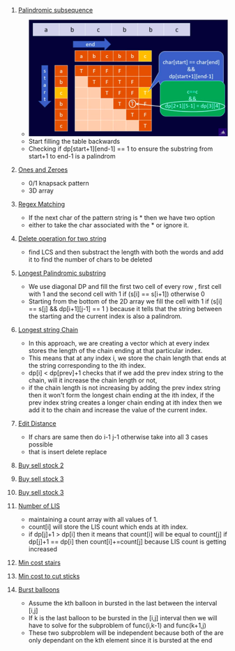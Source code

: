 1. [Palindromic subsequence](https://leetcode.com/problems/palindromic-substrings/submissions/)

   - ![img](../ss/palindromic.png)
   - Start filling the table backwards
   - Checking if dp[start+1][end-1] == 1 to ensure the substring from start+1 to end-1 is a palindrom

2. [Ones and Zeroes](https://leetcode.com/problems/ones-and-zeroes/submissions/)

   - 0/1 knapsack pattern
   - 3D array

3. [Regex Matching](https://leetcode.com/problems/regular-expression-matching/submissions/)

   - If the next char of the pattern string is \* then we have two option
   - either to take the char associated with the \* or ignore it.

4. [Delete operation for two string](https://leetcode.com/problems/delete-operation-for-two-strings/)

   - find LCS and then substract the length with both the words and add it to find the number of chars to be deleted

5. [Longest Palindromic substring](https://leetcode.com/problems/longest-palindromic-substring/)

   - We use diagonal DP and fill the first two cell of every row , first cell with 1 and the second cell with 1 if (s[i] == s[i+1]) otherwise 0
   - Starting from the bottom of the 2D array we fill the cell with 1 if (s[i] == s[j] && dp[i+1][j-1] == 1 ) because it tells that the string between the starting and the current index is also a palindrom.

6. [Longest string Chain](https://leetcode.com/problems/longest-string-chain/submissions/)

   - In this approach, we are creating a vector which at every index stores the length of the chain ending at that particular index.
   - This means that at any index i, we store the chain length that ends at the string corresponding to the ith index.
   - dp[i] < dp[prev]+1 checks that if we add the prev index string to the chain, will it increase the chain length or not,
   - if the chain length is not increasing by adding the prev index string then it won't form the longest chain ending at the ith index, if the prev index string creates a longer chain ending at ith index then we add it to the chain and increase the value of the current index.

7. [Edit Distance](https://leetcode.com/problems/edit-distance/submissions/)

   - If chars are same then do i-1 j-1 otherwise take into all 3 cases possible
   - that is insert delete replace

8. [Buy sell stock 2](https://leetcode.com/problems/best-time-to-buy-and-sell-stock-ii/)

9. [Buy sell stock 3](https://leetcode.com/problems/best-time-to-buy-and-sell-stock-iii/submissions/)

10. [Buy sell stock 3](https://leetcode.com/problems/best-time-to-buy-and-sell-stock-iv/submissions/)

11. [Number of LIS](https://www.codingninjas.com/codestudio/problems/number-of-longest-increasing-subsequence_3751627?source=youtube&campaign=striver_dp_videos&utm_source=youtube&utm_medium=affiliate&utm_campaign=striver_dp_videos&leftPanelTab=1)

    - maintaining a count array with all values of 1.
    - count[i] will store the LIS count which ends at ith index.
    - if dp[j]+1 > dp[i] then it means that count[i] will be equal to count[j] if dp[j]+1 == dp[i] then count[i]+=count[j] because LIS count is getting increased

12. [Min cost stairs](https://leetcode.com/problems/min-cost-climbing-stairs/submissions/)

13. [Min cost to cut sticks](https://leetcode.com/problems/minimum-cost-to-cut-a-stick/)

14. [Burst balloons](https://leetcode.com/problems/burst-balloons/submissions/)

    - Assume the kth balloon in bursted in the last between the interval [i,j]
    - If k is the last balloon to be bursted in the [i,j] interval then we will have to solve for the subproblem of func(i,k-1) and func(k+1,j)
    - These two subproblem will be independent because both of the are only dependant on the kth element since it is bursted at the end
